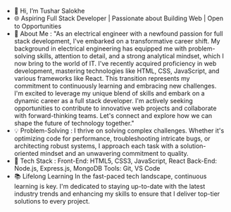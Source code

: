- 👋 Hi, I’m Tushar Salokhe
- 🌐 Aspiring Full Stack Developer | Passionate about Building Web | Open to Opportunities
- 📌 About Me : "As an electrical engineer with a newfound passion for full stack development, I've embarked on a transformative career shift. My background in electrical engineering has equipped me with problem-solving skills, attention to detail, and a strong analytical mindset, which I now bring to the world of IT. I've recently acquired proficiency in web development, mastering technologies like HTML, CSS, JavaScript, and various frameworks like React. This transition represents my commitment to continuously learning and embracing new challenges. I'm excited to leverage my unique blend of skills and embark on a dynamic career as a full stack developer. I'm actively seeking opportunities to contribute to innovative web projects and collaborate with forward-thinking teams. Let's connect and explore how we can shape the future of technology together."
- 💡 Problem-Solving : I thrive on solving complex challenges. Whether it's optimizing code for performance, troubleshooting intricate bugs, or architecting robust systems, I approach each task with a solution-oriented mindset and an unwavering commitment to quality.
- 🧰 Tech Stack : Front-End: HTML5, CSS3, JavaScript, React Back-End: Node.js, Express.js, MongoDB Tools: Git, VS Code
- 📚 Lifelong Learning In the fast-paced tech landscape, continuous learning is key. I'm dedicated to staying up-to-date with the latest industry trends and enhancing my skills to ensure that I deliver top-tier solutions to every project.

